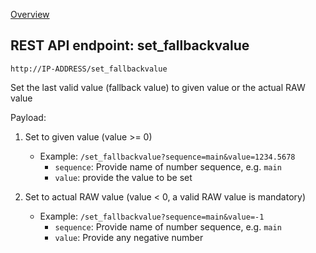[Overview](_OVERVIEW.md) 

## REST API endpoint: set_fallbackvalue

`http://IP-ADDRESS/set_fallbackvalue`

Set the last valid value (fallback value) to given value or the actual RAW value


Payload:
1. Set to given value (value >= 0)
    - Example: `/set_fallbackvalue?sequence=main&value=1234.5678`  
      - `sequence`: Provide name of number sequence, e.g. `main`
      - `value`: provide the value to be set
    
2. Set to actual RAW value (value < 0, a valid RAW value is mandatory)
    - Example: `/set_fallbackvalue?sequence=main&value=-1`
      - `sequence`: Provide name of number sequence, e.g. `main`
      - `value`: Provide any negative number
